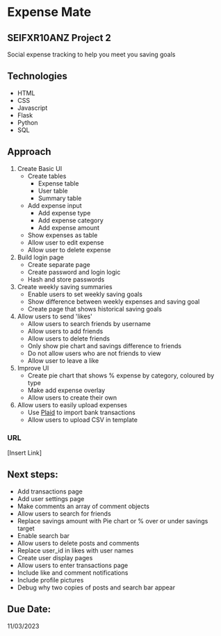 # Expense Mate
## SEIFXR10ANZ Project 2 
Social expense tracking to help you meet you saving goals

## Technologies
- HTML
- CSS
- Javascript
- Flask
- Python
- SQL

## Approach
1. Create Basic UI
    - Create tables
        - Expense table
        - User table
        - Summary table
    - Add expense input
        - Add expense type
        - Add expense category
        - Add expense amount
    - Show expenses as table
    - Allow user to edit expense
    - Allow user to delete expense
2. Build login page
    - Create separate page
    - Create password and login logic
    - Hash and store passwords
3. Create weekly saving summaries
    - Enable users to set weekly saving goals
    - Show difference between weekly expenses and saving goal
    - Create page that shows historical saving goals
4. Allow users to send 'likes'
    - Allow users to search friends by username
    - Allow users to add friends
    - Allow users to delete friends
    - Only show pie chart and savings difference to friends
    - Do not allow users who are not friends to view
    - Allow user to leave a like
5. Improve UI
    - Create pie chart that shows % expense by category, coloured by type
    - Make add expense overlay
    - Allow users to create their own 
6. Allow users to easily upload expenses
    - Use [Plaid](https://dashboard.plaid.com/signup) to import bank transactions
    - Allow users to upload CSV in template

### URL
[Insert Link]

## Next steps:
- Add transactions page
- Add user settings page
- Make comments an array of comment objects
- Allow users to search for friends
- Replace savings amount with Pie chart or % over or under savings target
- Enable search bar
- Allow users to delete posts and comments
- Replace user_id in likes with user names
- Create user display pages
- Allow users to enter transactions page
- Include like and comment notifications
- Include profile pictures
- Debug why two copies of posts and search bar appear

## Due Date:
11/03/2023
